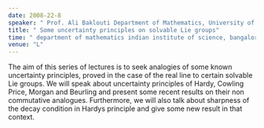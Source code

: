 ```yaml
---
date: 2008-22-8
speaker: " Prof. Ali Baklouti Department of Mathematics, University of Sfax, Sfax, Tunisia"
title: " Some uncertainty principles on solvable Lie groups"
time: " department of mathematics indian institute of science, bangalore" 
venue: "L"
---
```

The aim of this series of lectures is to seek analogies of some known
uncertainty principles, proved in the case of the real line to certain
solvable Lie groups. We will speak about uncertainty principles of Hardy,
Cowling  Price, Morgan and Beurling and present some recent results on
their non  commutative analogues. Furthermore, we will also talk about
sharpness of the decay condition in Hardys principle and give some new
result in that context.
